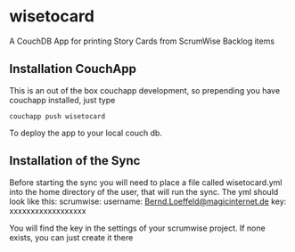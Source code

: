 wisetocard
==========
A CouchDB App for printing Story Cards from ScrumWise Backlog items

Installation CouchApp
---------------------

This is an out of the box couchapp development, so prepending you have couchapp installed, just type

    couchapp push wisetocard

To deploy the app to your local couch db.


Installation of the Sync
------------------------

Before starting the sync you will need to place a file called wisetocard.yml into the home directory of the user, that will run the sync. The yml should look like this:
    scrumwise:
      username: Bernd.Loeffeld@magicinternet.de
      key: xxxxxxxxxxxxxxxxxx

You will find the key in the settings of your scrumwise project. If none exists, you can just create it there 

